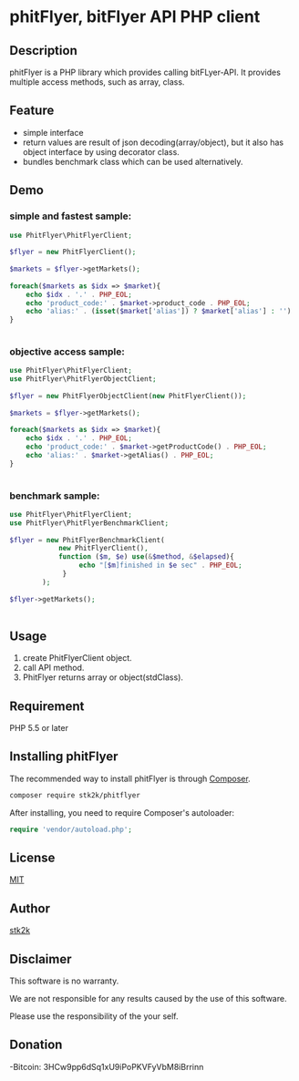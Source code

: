 phitFlyer, bitFlyer API PHP client
=======================

## Description

phitFlyer is a PHP library which provides calling bitFLyer-API.
It provides multiple access methods, such as array, class.

## Feature

- simple interface
- return values are result of json decoding(array/object), but it also has object interface by using decorator class. 
- bundles benchmark class which can be used alternatively.

## Demo

### simple and fastest sample:
```php
use PhitFlyer\PhitFlyerClient;
 
$flyer = new PhitFlyerClient();
 
$markets = $flyer->getMarkets();
 
foreach($markets as $idx => $market){
    echo $idx . '.' . PHP_EOL;
    echo 'product_code:' . $market->product_code . PHP_EOL;
    echo 'alias:' . (isset($market['alias']) ? $market['alias'] : '') . PHP_EOL;
}
 
```

### objective access sample:
```php
use PhitFlyer\PhitFlyerClient;
use PhitFlyer\PhitFlyerObjectClient;
 
$flyer = new PhitFlyerObjectClient(new PhitFlyerClient());
 
$markets = $flyer->getMarkets();
 
foreach($markets as $idx => $market){
    echo $idx . '.' . PHP_EOL;
    echo 'product_code:' . $market->getProductCode() . PHP_EOL;
    echo 'alias:' . $market->getAlias() . PHP_EOL;
}
 
```

### benchmark sample:
```php
use PhitFlyer\PhitFlyerClient;
use PhitFlyer\PhitFlyerBenchmarkClient;
 
$flyer = new PhitFlyerBenchmarkClient(
            new PhitFlyerClient(), 
            function ($m, $e) use(&$method, &$elapsed){
                 echo "[$m]finished in $e sec" . PHP_EOL;
             }
        );
 
$flyer->getMarkets();
 
```

## Usage

1. create PhitFlyerClient object.
2. call API method.
3. PhitFlyer returns array or object(stdClass).

## Requirement

PHP 5.5 or later


## Installing phitFlyer

The recommended way to install phitFlyer is through
[Composer](http://getcomposer.org).

```bash
composer require stk2k/phitflyer
```

After installing, you need to require Composer's autoloader:

```php
require 'vendor/autoload.php';
```

## License
[MIT](https://github.com/stk2k/phitflyer/blob/master/LICENSE)

## Author

[stk2k](https://github.com/stk2k)

## Disclaimer

This software is no warranty.

We are not responsible for any results caused by the use of this software.

Please use the responsibility of the your self.


## Donation

-Bitcoin: 3HCw9pp6dSq1xU9iPoPKVFyVbM8iBrrinn
